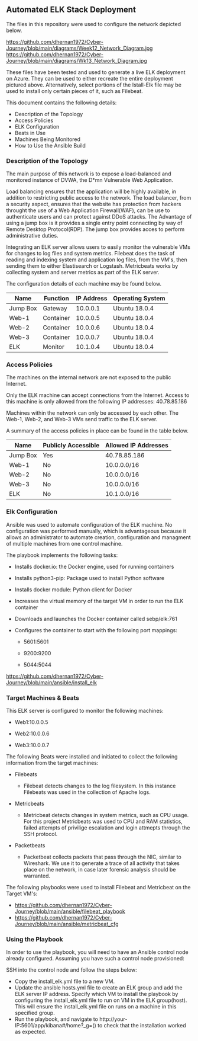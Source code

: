 ## Automated ELK Stack Deployment

The files in this repository were used to configure the network depicted below.

https://github.com/dhernan1972/Cyber-Journey/blob/main/diagrams/Week12_Network_Diagram.jpg
https://github.com/dhernan1972/Cyber-Journey/blob/main/diagrams/Wk13_Network_Diagram.jpg

These files have been tested and used to generate a live ELK deployment on Azure. They can be used to either recreate the entire deployment pictured above. Alternatively, select portions of the Istall-Elk file may be used to install only certain pieces of it, such as Filebeat.

This document contains the following details:
* Description of the Topology
* Access Policies
* ELK Configuration
* Beats in Use
* Machines Being Monitored
* How to Use the Ansible Build


### Description of the Topology

The main purpose of this network is to expose a load-balanced and monitored instance of DVWA, the D*mn Vulnerable Web Application.

Load balancing ensures that the application will be highly available, in addition to restricting public access to the network.
The load balancer, from a security aspect, ensures that the website has protection from hackers throught the use of a Web Application Firewall(WAF), 
can be use to authenticate users and can protect against DDoS attacks.  The Advantage of using a jump box is it provides a single entry point 
connecting by way of Remote Desktop Protocol(RDP). The jump box provides acces to perform administrative duties.

Integrating an ELK server allows users to easily monitor the vulnerable VMs for changes to log files and system metrics.
Filebeat does the task of reading and indexing system and application log files, from the VM's, then sending them to either Elastisearch or 
Logstash. Metricbeats works by collecting system and server metrics as part of the ELK server.

The configuration details of each machine may be found below.

| Name     | Function | IP Address | Operating System |
|----------|----------|------------|------------------|
| Jump Box | Gateway  | 10.0.0.1   | Ubuntu 18.0.4    |
| Web-1    | Container| 10.0.0.5   | Ubuntu 18.0.4    |
| Web-2    | Container| 10.0.0.6   | Ubuntu 18.0.4    |
| Web-3    | Container| 10.0.0.7   | Ubuntu 18.0.4    |
| ELK      | Monitor  | 10.1.0.4   | Ubuntu 18.0.4    |


### Access Policies

The machines on the internal network are not exposed to the public Internet. 

Only the ELK machine can accept connections from the Internet. Access to this machine is only allowed from the following IP addresses:
40.78.85.186

Machines within the network can only be accessed by each other. The Web-1, Web-2, and Web-3 VMs send traffic to the ELK server.


A summary of the access policies in place can be found in the table below.

| Name     | Publicly Accessible | Allowed IP Addresses |
|----------|---------------------|----------------------|
| Jump Box | Yes                 | 40.78.85.186         |
| Web-1    | No                  | 10.0.0.0/16          |
| Web-2    | No                  | 10.0.0.0/16          |
| Web-3    | No                  | 10.0.0.0/16          |
| ELK      | No                  | 10.1.0.0/16          |


### Elk Configuration

Ansible was used to automate configuration of the ELK machine. No configuration was performed manually, which is advantageous because
it allows an administrator to automate creation, configuration and managment of multiple machines from one control machine.

The playbook implements the following tasks:

  * Installs docker.io: the Docker engine, used for running containers

  * Installs python3-pip: Package used to install Python software

  * Installs docker module: Python client for Docker

  * Increases the virtual memory of the target VM in order to run the ELK container

  * Downloads and launches the Docker container called sebp/elk:761

  * Configures the container to start with the following port mappings:
  
    * 5601:5601
  
    * 9200:9200
  
    * 5044:5044
    
https://github.com/dhernan1972/Cyber-Journey/blob/main/ansible/install_elk    
  
  


### Target Machines & Beats
This ELK server is configured to monitor the following machines:

  * Web1:10.0.0.5

  * Web2:10.0.0.6

  * Web3:10.0.0.7




The following Beats were installed and initiated to collect the following information from the target machines:

* Filebeats
  
  * Filebeat detects changes to the log filesystem. In this instance Filebeats was used in the collection of Apache logs.

* Metricbeats
  
  * Metricbeat detects changes in system metrics, such as CPU usage. For this project Metricbeats was used to CPU and RAM statistics, 
  failed attempts of privilige escalation and login attmepts through the SSH protocol.

* Packetbeats
 
  * Packetbeat collects packets that pass through the NIC, similar to Wireshark. We use it to generate a trace of all activity that takes place on the network,       in case later forensic analysis should be warranted.
 
 
The following playbooks were used to install Filebeat and Metricbeat on the Target VM's:

* https://github.com/dhernan1972/Cyber-Journey/blob/main/ansible/filebeat_playbook
* https://github.com/dhernan1972/Cyber-Journey/blob/main/ansible/metricbeat_cfg








### Using the Playbook
In order to use the playbook, you will need to have an Ansible control node already configured. Assuming you have such a control node provisioned: 

SSH into the control node and follow the steps below:
- Copy the install_elk.yml file to a new VM.
- Update the ansible hosts.yml file to create an ELK group and add the ELK server IP address. Specify which VM to install the playbook
  by configuring the install_elk.yml file to run on VM in the ELK group(host). This will ensure the install_elk.yml file on runs on a machine in 
  this specified group.  
- Run the playbook, and navigate to http://your-IP:5601/app/kibana#/home?_g=() to check that the installation worked as expected.


